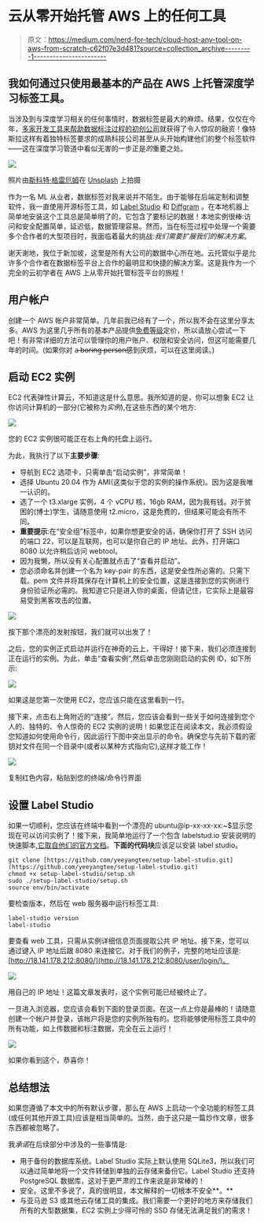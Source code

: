 # 云从零开始托管 AWS 上的任何工具

> 原文：<https://medium.com/nerd-for-tech/cloud-host-any-tool-on-aws-from-scratch-c62f07e3d481?source=collection_archive---------1----------------------->

## 我如何通过只使用最基本的产品在 AWS 上托管深度学习标签工具。

当涉及到与深度学习相关的任何事情时，数据标签是最大的麻烦。结果，仅仅在今年，[多家开发工具来帮助数据标注过程的初创公司](https://labelstud.io/)就获得了令人惊叹的融资！像特斯拉这样有着独特标签要求的成熟科技公司甚至从头开始构建他们的整个标签软件——这在深度学习管道中看似无害的一步正是*的*重要之处。

![](img/2e3e5a54bfdb52632492b4bc34b2fc07.png)

照片由[斯科特·格雷厄姆](https://unsplash.com/@homajob?utm_source=medium&utm_medium=referral)在 [Unsplash](https://unsplash.com?utm_source=medium&utm_medium=referral) 上拍摄

作为一名 ML 从业者，数据标签对我来说并不陌生。由于能够在后端定制和调整软件，我一直使用开源标签工具，如 [Label Studio](https://labelstud.io/) 和 [Diffgram](https://diffgram.com/) 。在本地机器上简单地安装这个工具总是简单明了的，它包含了要标记的数据！本地实例很棒:访问和安全配置简单，延迟低，数据管理容易。然而，当在标签过程中处理一个需要多个合作者的大型项目时，我面临着最大的挑战:*我们需要扩展我们的解决方案*。

谢天谢地，我位于新加坡，这里是所有大公司的数据中心所在地。云托管似乎是允许多个合作者在数据标签平台上合作的最明显和快捷的解决方案。这是我作为一个完全的云初学者在 AWS 上从零开始托管标签平台的旅程！

## 用户帐户

创建一个 AWS 帐户非常简单。几年前我已经有了一个，所以我不会在这里分享太多。AWS 为这里几乎所有的基本产品提供[免费等级](https://aws.amazon.com/free/?all-free-tier.sort-by=item.additionalFields.SortRank&all-free-tier.sort-order=asc&awsf.Free%20Tier%20Types=*all&awsf.Free%20Tier%20Categories=*all)定价，所以请放心尝试一下吧！有非常详细的方法可以管理你的用户账户、权限和安全访问，但这可能需要几年的时间。(如果你对 a̶ ̶b̶o̶r̶i̶n̶g̶ ̶p̶e̶r̶s̶o̶n̶感到厌烦，可以在这里阅读。)

## 启动 EC2 实例

EC2 代表弹性计算云，不知道这是什么意思。我所知道的是，你可以想象 EC2 让你访问计算机的一部分(它被称为*实例*),在这些东西的某个地方:

![](img/33e93448c39f6d8a2f2bffd73580a51d.png)

您的 EC2 实例很可能正在右上角的托盘上运行。

为此，我执行了以下**主要步骤**:

*   导航到 EC2 选项卡，只需单击“启动实例”，非常简单！
*   选择 Ubuntu 20.04 作为 AMI(这类似于您的实例的操作系统)。因为这是我唯一认识的。
*   选了一个 t3.xlarge 实例，4 个 vCPU 核，16gb RAM，因为我有钱。对于贫困的(博士)学生，请随意使用 t2.micro，这是免费的，但结果可能会有所不同。
*   **重要提示**:在“安全组”标签中，如果你想更安全的话，确保你打开了 SSH 访问的端口 22，可以是互联网，也可以是你自己的 IP 地址。此外，打开端口 8080 以允许稍后访问 webtool。
*   因为我懒，所以没有关心配置就点击了“查看并启动”。
*   您必须命名并创建一个名为 key-pair 的东西，这是安全性所必需的。只需下载。pem 文件并将其保存在计算机上的安全位置，这是连接到您的实例进行身份验证所必需的。我知道它只是进入你的桌面，但请记住，它实际上是最容易受到黑客攻击的位置。

![](img/7a912c259cdc215fc80b1d64f9c9d709.png)

按下那个漂亮的发射按钮，我们就可以出发了！

之后，您的实例正式启动并运行在神奇的云上，干得好！接下来，我们必须连接到正在运行的实例。为此，单击“查看实例”,然后单击您刚刚启动的实例 ID，如下所示:

![](img/26bae84eb2f4253f2facea0332dbd9d9.png)

如果这是您第一次使用 EC2，您应该只能在这里看到一行。

接下来，点击右上角附近的“连接”。然后，您应该会看到一些关于如何连接到您个人的、独特的、令人惊奇的 EC2 实例的说明！如果您正在阅读本文，我必须假设您知道如何使用命令行，因此运行下图中突出显示的命令。确保您与先前下载的密钥对文件在同一个目录中(或者以某种方式指向它),这样才能工作！

![](img/d80c38e1118607b7c33b1d81138997aa.png)

复制红色内容，粘贴到您的终端/命令行界面

## 设置 Label Studio

如果一切顺利，您应该在终端中看到一个漂亮的 ubuntu@ip-xx-xx-xx:~$显示您现在可以访问实例了！接下来，我简单地运行了一个包含 labelstud.io 安装说明的快速脚本[,它取自他们的](https://github.com/yeeyangtee/setup-label-studio/blob/main/setup.sh)[官方文档](https://labelstud.io/guide/install.html)。**下面的代码块**应该足以安装 label studio。

```
git clone [https://github.com/yeeyangtee/setup-label-studio.git](https://github.com/yeeyangtee/setup-label-studio.git)
chmod +x setup-label-studio/setup.sh
sudo ./setup-label-studio/setup.sh
source env/bin/activate
```

要检查版本，然后在 web 服务器中运行标签工具:

```
label-studio version
label-studio
```

要查看 web 工具，只需从实例详细信息页面提取公共 IP 地址。接下来，您可以通过键入 IP 地址后跟 8080 来连接它。对于我们的例子，完整的地址应该是:[http://18.141.178.212:8080/](http://18.141.178.212:8080/user/login/)。

![](img/205bf5389d2d3895657ca54b3354e301.png)

用自己的 IP 地址！这篇文章发表时，这个实例可能已经被终止了。

一旦进入浏览器，您应该会看到下面的登录页面。在这一点上你是最棒的！请随意创建一个帐户并登录，该帐户将是您的实例所独有的。您将能够使用标签工具中的所有功能，如上传数据和标注数据，完全在云上运行！

![](img/caf6b2a8df61e4ed8b0a888f3f9bdd73.png)

如果你看到这个，恭喜你！

## 总结想法

如果您遵循了本文中的所有默认步骤，那么在 AWS 上启动一个全功能的标签工具(或任何其他开源工具)应该是相当简单的。当然，由于这只是一篇炒作文章，很多东西都被忽略了。

我*承诺*在后续部分中涉及的一些事情是:

*   用于备份的数据库系统。Label Studio 实际上默认使用 SQLite3，所以我们可以通过简单地将一个文件转储到单独的云存储来备份它。Label Studio 还支持 PostgreSQL 数据库，这对于更严肃的工作来说是非常棒的！
*   安全。这里不多说了，真的很明显，本文解释的一切根本不安全**。**
*   与亚马逊 S3 或其他云存储工具的集成。我们需要一个更好的地方来存储我们所有的大型数据集，EC2 实例上少得可怜的 SSD 存储无法满足我们的需求！